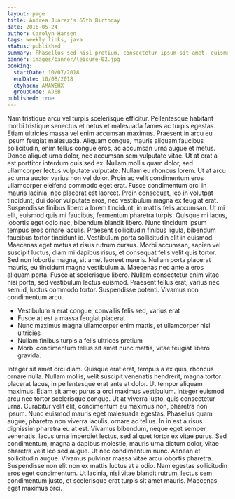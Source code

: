 ```yaml
---
layout: page
title: Andrea Juarez's 65th Birthday
date: 2016-05-24
author: Carolyn Hansen
tags: weekly links, java
status: published
summary: Phasellus sed nisl pretium, consectetur ipsum sit amet, euismod.
banner: images/banner/leisure-02.jpg
booking:
  startDate: 10/07/2018
  endDate: 10/08/2018
  ctyhocn: AMAWEHX
  groupCode: AJ6B
published: true
---
```

Nam tristique arcu vel turpis scelerisque efficitur. Pellentesque habitant morbi tristique senectus et netus et malesuada fames ac turpis egestas. Etiam ultricies massa vel enim accumsan maximus. Praesent in arcu eu ipsum feugiat malesuada. Aliquam congue, mauris aliquam faucibus sollicitudin, enim tellus congue eros, ac accumsan urna augue et metus. Donec aliquet urna dolor, nec accumsan sem vulputate vitae. Ut at erat a est porttitor interdum quis sed ex. Nullam mollis quam dolor, sed ullamcorper lectus vulputate vulputate. Nullam eu rhoncus lorem. Ut at arcu ac urna auctor varius non vel dolor. Proin ac velit condimentum eros ullamcorper eleifend commodo eget erat. Fusce condimentum orci in mauris lacinia, nec placerat est laoreet. Proin consequat, leo in volutpat tincidunt, dui dolor vulputate eros, nec vestibulum magna ex feugiat erat. Suspendisse finibus libero a lorem tincidunt, in mattis felis accumsan. Ut mi elit, euismod quis mi faucibus, fermentum pharetra turpis. Quisque mi lacus, lobortis eget odio nec, bibendum blandit libero.
Nunc tincidunt ipsum tempus eros ornare iaculis. Praesent sollicitudin finibus ligula, bibendum faucibus tortor tincidunt id. Vestibulum porta sollicitudin elit in euismod. Maecenas eget metus at risus rutrum cursus. Morbi accumsan, sapien vel suscipit luctus, diam mi dapibus risus, et consequat felis velit quis tortor. Sed non lobortis magna, sit amet laoreet mauris. Nullam porta placerat mauris, eu tincidunt magna vestibulum a. Maecenas nec ante a eros aliquam porta. Fusce at scelerisque libero. Nullam consectetur enim vitae nisi porta, sed vestibulum lectus euismod. Praesent tellus erat, varius nec sem id, luctus commodo tortor. Suspendisse potenti. Vivamus non condimentum arcu.

* Vestibulum a erat congue, convallis felis sed, varius erat
* Fusce at est a massa feugiat placerat
* Nunc maximus magna ullamcorper enim mattis, et ullamcorper nisl ultricies
* Nullam finibus turpis a felis ultrices pretium
* Morbi condimentum tellus sit amet nunc mattis, vitae feugiat libero gravida.

Integer sit amet orci diam. Quisque erat erat, tempus a ex quis, rhoncus ornare nulla. Nullam mollis, velit suscipit venenatis hendrerit, magna tortor placerat lacus, in pellentesque erat ante at dolor. Ut tempor aliquam maximus. Etiam sit amet purus a orci maximus vestibulum. Integer euismod arcu nec tortor scelerisque congue. Ut at viverra justo, quis consectetur urna. Curabitur velit elit, condimentum eu maximus non, pharetra non ipsum. Nunc euismod mauris eget malesuada egestas. Phasellus quam augue, pharetra non viverra iaculis, ornare ac tellus. In in est a risus dignissim pharetra eu at est.
Vivamus bibendum, neque eget semper venenatis, lacus urna imperdiet lectus, sed aliquet tortor ex vitae purus. Sed condimentum, magna a dapibus molestie, mauris urna dictum dolor, vitae pharetra velit leo sed augue. Ut nec condimentum nunc. Aenean et sollicitudin augue. Vivamus pulvinar massa vitae arcu lobortis pharetra. Suspendisse non elit non ex mattis luctus at a odio. Nam egestas sollicitudin eros eget condimentum. Ut lacinia, nisi vitae blandit rutrum, lectus sem condimentum justo, et scelerisque erat turpis sit amet mauris. Maecenas eget maximus orci.
